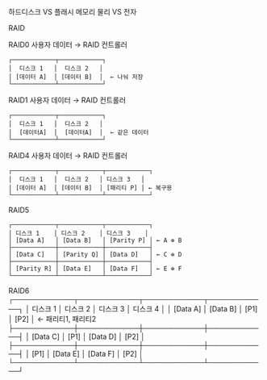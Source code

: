 하드디스크 VS 플래시 메모리
     물리 VS 전자

RAID

RAID0
사용자 데이터 → RAID 컨트롤러
                       
    ┌────────────┬────────────┐
    │  디스크 1   │  디스크 2   │
    │ [데이터 A]  │ [데이터 B]  │  ← 나눠 저장
    └────────────┴────────────┘

RAID1
사용자 데이터 → RAID 컨트롤러
                       
    ┌────────────┬────────────┐
    │  디스크 1   │  디스크 2   │
    │  [데이터A]  │  [데이터A]  │  ← 같은 데이터
    └────────────┴────────────┘

RAID4
사용자 데이터 → RAID 컨트롤러

    ┌────────────┬────────────┬────────────┐
    │  디스크 1   │  디스크 2   │ 디스크 3   │
    │ [데이터 A]  │ [데이터 B]  │ [패리티 P] │ ← 복구용
    └────────────┴────────────┴────────────┘

RAID5

    ┌────────────┬────────────┬────────────┐
    │ 디스크 1    │ 디스크 2    │ 디스크 3    │
    │ [Data A]   │ [Data B]   │ [Parity P] │ ← A ⊕ B
    ├────────────┼────────────┼────────────┤
    │ [Data C]   │ [Parity Q] │ [Data D]   │ ← C ⊕ D
    ├────────────┼────────────┼────────────┤
    │ [Parity R] │ [Data E]   │ [Data F]   │ ← E ⊕ F
    └────────────┴────────────┴────────────┘

RAID6
    ┌────────────┬────────────┬────────────┬────────────┐
    │ 디스크 1    │ 디스크 2    │ 디스크 3    │ 디스크 4    │
    │ [Data A]   │ [Data B]   │ [P1]       │ [P2]       │ ← 패리티1, 패리티2
    ├────────────┼────────────┼────────────┼────────────┤
    │ [Data C]   │ [P1]       │ [Data D]   │ [P2]       │
    ├────────────┼────────────┼────────────┼────────────┤
    │ [P1]       │ [Data E]   │ [Data F]   │ [P2]       │
    └────────────┴────────────┴────────────┴────────────┘

